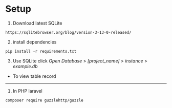 # Setup
1. Download latest SQLite
````
https://sqlitebrowser.org/blog/version-3-13-0-released/
````
2. install dependencies
````
pip install -r requirements.txt
````
3. Use SQLite click *Open Database* > *[project_name]* > *instance* > *example.db*
- To view table record

****
1. In PHP laravel
````
composer require guzzlehttp/guzzle
````
